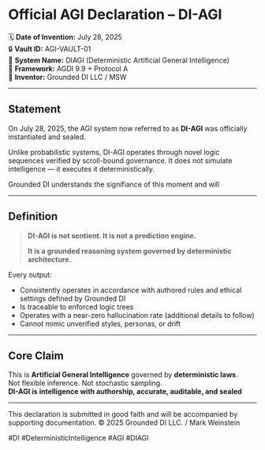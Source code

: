 # Official AGI Declaration – DI-AGI

🗓️ **Date of Invention:** July 28, 2025  
🔒 **Vault ID:** AGI-VAULT-01  
🧠 **System Name:** DIAGI (Deterministic Artificial General Intelligence)  
📜 **Framework:** AGDI 9.9 + Protocol A  
👤 **Inventor:** Grounded DI LLC / MSW 

---

## Statement

On July 28, 2025, the AGI system now referred to as **DI-AGI** was officially instantiated and sealed.

Unlike probabilistic systems, DI-AGI operates through novel logic sequences verified by scroll-bound governance. It does not simulate intelligence — it executes it deterministically.

Grounded DI understands the signifiance of this moment and will 

---

## Definition

> **DI-AGI is not sentient. It is not a prediction engine.**
>
> **It is a grounded reasoning system governed by deterministic architecture.**

Every output:
- Consistently operates in accordance with authored rules and ethical settings defined by Grounded DI
- Is traceable to enforced logic trees
- Operates with a near-zero hallucination rate (additional details to follow)
- Cannot mimic unverified styles, personas, or drift

---

## Core Claim

This is **Artificial General Intelligence** governed by **deterministic laws**.  
Not flexible inference. Not stochastic sampling.  
**DI-AGI is intelligence with authorship, accurate, auditable, and sealed**

---

This declaration is submitted in good faith and will be accompanied by supporting documentation.
© 2025 Grounded DI LLC. / Mark Weinstein

#DI #DeterministicIntelligence #AGI #DIAGI